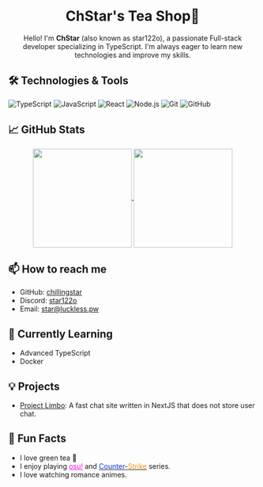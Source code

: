 <h1 align="center">ChStar's Tea Shop🍵</h1>

<p align="center">
  Hello! I'm
  <strong>ChStar</strong>
  (also known as star122o), a passionate Full-stack developer specializing in TypeScript. I'm always eager to learn new technologies and improve my skills.
</p>

## 🛠️ Technologies & Tools
![TypeScript](https://img.shields.io/badge/-TypeScript-007ACC?style=flat-square&logo=typescript&logoColor=white)
![JavaScript](https://img.shields.io/badge/-JavaScript-F7DF1E?style=flat-square&logo=javascript&logoColor=black)
![React](https://img.shields.io/badge/-React-61DAFB?style=flat-square&logo=react&logoColor=black)
![Node.js](https://img.shields.io/badge/-Node.js-339933?style=flat-square&logo=node.js&logoColor=white)
![Git](https://img.shields.io/badge/-Git-F05032?style=flat-square&logo=git&logoColor=white)
![GitHub](https://img.shields.io/badge/-GitHub-181717?style=flat-square&logo=github&logoColor=white)

## 📈 GitHub Stats

<p align="center">
  <a href="https://github.com/anuraghazra/github-readme-stats">
    <img height=200 align="center" src="https://github-readme-stats.vercel.app/api?username=chillingstar&show_icons=true&theme=dracula" />
  </a>
  <a href="https://github.com/anuraghazra/github-readme-stats">
    <img height=200 align="center" src="https://github-readme-stats.vercel.app/api/top-langs/?username=chillingstar&langs_count=4&theme=dracula&layout=compact&card_width=320" />
  </a>
</p>

## 📫 How to reach me

- GitHub: [chillingstar](https://github.com/chillingstar)
- Discord: [star122o](https://discord.com/users/1245349618905255946)
- Email: [star@luckless.pw](mailto:star@luckless.pw)

## 🌱 Currently Learning

- Advanced TypeScript
- Docker

## 💡 Projects

- [Project Limbo](https://github.com/chillingstar/limbo): A fast chat site written in NextJS that does not store user chat.

## 🎉 Fun Facts

- I love green tea 🍵
- I enjoy playing <a href="https://osu.ppy.sh/" style="color: #f90ef2;">osu!</a> and <a href="https://counter-strike.net/"><span style="color: #0e34df;">Counter</span>-<span style="color: #ee911b">Strike</span></a> series.
- I love watching romance animes.
